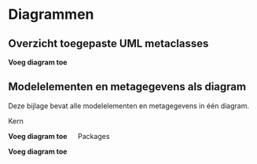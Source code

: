 # Diagrammen

## Overzicht toegepaste UML metaclasses

**Voeg diagram toe**
  
## Modelelementen en metagegevens als diagram

Deze bijlage bevat alle modelelementen en metagegevens in één diagram.

Kern 

**Voeg diagram toe**
  
Packages
 
**Voeg diagram toe**
